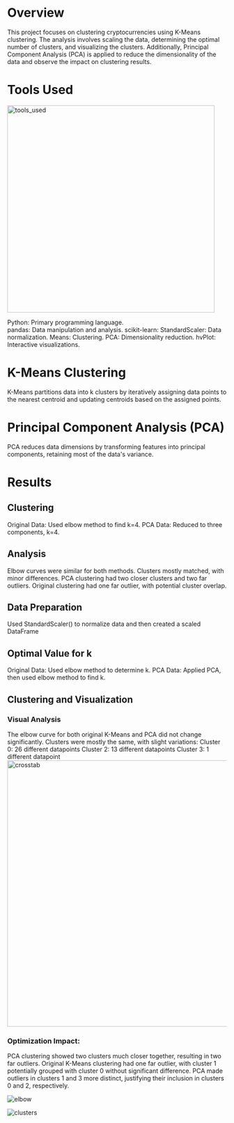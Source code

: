 # Overview #
This project focuses on clustering cryptocurrencies using K-Means clustering. The analysis involves scaling the data, determining the optimal number of clusters, and visualizing the clusters. Additionally, Principal Component Analysis (PCA) is applied to reduce the dimensionality of the data and observe the impact on clustering results.

# Tools Used #
<img width="476" alt="tools_used" src="https://github.com/belindaho2828/CryptoClustering/assets/155488822/9e1922ed-f1d5-4ecd-883c-94cb3a07a20a">

Python: Primary programming language.<br/>
pandas: Data manipulation and analysis.
scikit-learn:
    StandardScaler: Data normalization.
    Means: Clustering.
    PCA: Dimensionality reduction.
hvPlot: Interactive visualizations.


# K-Means Clustering #
K-Means partitions data into k clusters by iteratively assigning data points to the nearest centroid and updating centroids based on the assigned points.

# Principal Component Analysis (PCA) #
PCA reduces data dimensions by transforming features into principal components, retaining most of the data's variance.

# Results #

## Clustering ##
Original Data: Used elbow method to find k=4.
PCA Data: Reduced to three components, k=4.

## Analysis ##
Elbow curves were similar for both methods.
Clusters mostly matched, with minor differences.
PCA clustering had two closer clusters and two far outliers. Original clustering had one far outlier, with potential cluster overlap.

## Data Preparation ##
Used StandardScaler() to normalize data and then created a scaled DataFrame 

## Optimal Value for k ##
Original Data: Used elbow method to determine k.
PCA Data: Applied PCA, then used elbow method to find k.

## Clustering and Visualization ##
### Visual Analysis ###
The elbow curve for both original K-Means and PCA did not change significantly.
Clusters were mostly the same, with slight variations:
Cluster 0: 26 different datapoints
Cluster 2: 13 different datapoints
Cluster 3: 1 different datapoint
<img width="612" alt="crosstab" src="https://github.com/belindaho2828/CryptoClustering/assets/155488822/b811ad33-fc17-47f9-8762-4482a447ca87">

### Optimization Impact: ###
PCA clustering showed two clusters much closer together, resulting in two far outliers.
Original K-Means clustering had one far outlier, with cluster 1 potentially grouped with cluster 0 without significant difference.
PCA made outliers in clusters 1 and 3 more distinct, justifying their inclusion in clusters 0 and 2, respectively.

![elbow](https://github.com/belindaho2828/CryptoClustering/assets/155488822/3059a283-158d-4a67-9236-4e3399eaba04)

![clusters](https://github.com/belindaho2828/CryptoClustering/assets/155488822/91b60844-ed4c-44f9-91d9-dc7bfd506143)
